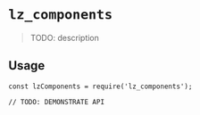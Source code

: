 # `lz_components`

> TODO: description

## Usage

```
const lzComponents = require('lz_components');

// TODO: DEMONSTRATE API
```
